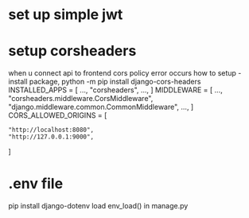 # set up simple jwt 
# setup corsheaders 
 when u connect api to frontend cors policy error occurs 
 how to setup - 
 install package,
 python -m pip install django-cors-headers
 INSTALLED_APPS = [
    ...,
    "corsheaders",
    ...,
]
MIDDLEWARE = [
    ...,
    "corsheaders.middleware.CorsMiddleware",
    "django.middleware.common.CommonMiddleware",
    ...,
]
CORS_ALLOWED_ORIGINS = [

    "http://localhost:8080",
    "http://127.0.0.1:9000",
]
# .env file 
pip install django-dotenv
load env_load() in manage.py 

